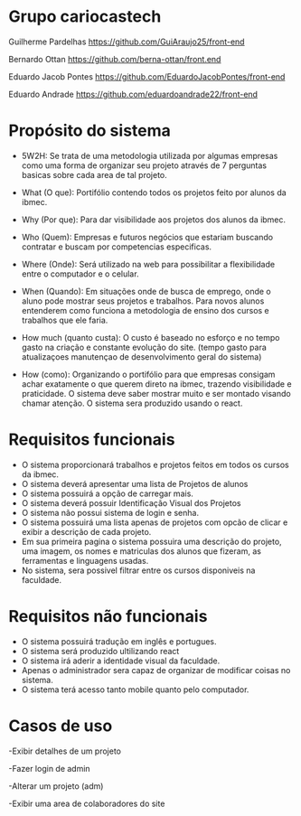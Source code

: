# Grupo cariocastech
Guilherme Pardelhas https://github.com/GuiAraujo25/front-end

Bernardo Ottan  https://github.com/berna-ottan/front.end

Eduardo Jacob Pontes https://github.com/EduardoJacobPontes/front-end

Eduardo Andrade https://github.com/eduardoandrade22/front-end

# Propósito do sistema
- 5W2H:
Se trata de uma metodologia utilizada por algumas empresas como uma forma de organizar seu projeto através de 7 perguntas basicas sobre cada area de tal projeto.

- What (O que):
   Portifólio contendo todos os projetos feito por alunos da ibmec.

- Why (Por que):
   Para dar visibilidade aos projetos dos alunos da ibmec.

- Who (Quem):
   Empresas e futuros negócios que estariam buscando contratar e buscam por competencias especificas.

- Where (Onde):
   Será utilizado na web para possibilitar a flexibilidade entre o computador e o celular.

- When (Quando):
   Em situações onde de busca de emprego, onde o aluno pode mostrar seus projetos e trabalhos. Para novos alunos entenderem como funciona a metodologia de ensino dos cursos e trabalhos que ele faria.

- How much (quanto custa):
   O custo é baseado no esforço e no tempo gasto na criação e constante evolução do site. (tempo gasto para atualizaçoes manutençao de desenvolvimento geral do sistema)

- How (como):
   Organizando o portifólio para que empresas consigam achar exatamente o que querem direto na ibmec, trazendo visibilidade e praticidade. O sistema deve saber mostrar muito e ser montado visando chamar atenção. O sistema sera produzido usando o react.



# Requisitos funcionais
- O sistema proporcionará trabalhos e projetos feitos em todos os cursos da ibmec.
- O sistema deverá apresentar uma lista de Projetos de alunos
- O sistema possuirá a opção de carregar mais.
- O sistema deverá possuir Identificação Visual dos Projetos
- O sistema não possui sistema de login e senha.
- O sistema possuirá uma lista apenas de projetos com opcão de clicar e exibir a descrição de cada projeto.
- Em sua primeira pagina o sistema possuira uma descrição do projeto, uma imagem, os nomes e matriculas dos alunos que fizeram, as 
 ferramentas e linguagens usadas.
- No sistema, sera possivel filtrar entre os cursos disponiveis na faculdade.
  
# Requisitos não funcionais 
- O sistema possuirá tradução em inglês e portugues.
- O sistema será produzido ultilizando react
- O sistema irá aderir a identidade visual da faculdade.
- Apenas o administrador sera capaz de organizar de modificar coisas no sistema.
- O sistema terá acesso tanto mobile quanto pelo computador.


# Casos de uso
-Exibir detalhes de um projeto 

-Fazer login de admin

-Alterar um projeto  (adm)

-Exibir uma area de colaboradores do site

